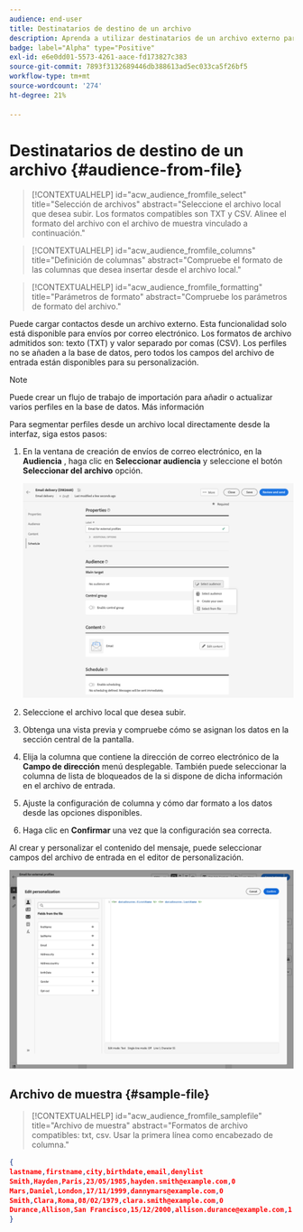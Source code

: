 ```yaml
---
audience: end-user
title: Destinatarios de destino de un archivo
description: Aprenda a utilizar destinatarios de un archivo externo para crear su audiencia de correo electrónico
badge: label="Alpha" type="Positive"
exl-id: e6e0dd01-5573-4261-aace-fd173827c383
source-git-commit: 7893f3132689446db388613ad5ec033ca5f26bf5
workflow-type: tm+mt
source-wordcount: '274'
ht-degree: 21%

---
```


# Destinatarios de destino de un archivo {#audience-from-file}

>[!CONTEXTUALHELP]
>id="acw_audience_fromfile_select"
>title="Selección de archivos"
>abstract="Seleccione el archivo local que desea subir. Los formatos compatibles son TXT y CSV. Alinee el formato del archivo con el archivo de muestra vinculado a continuación."

>[!CONTEXTUALHELP]
>id="acw_audience_fromfile_columns"
>title="Definición de columnas"
>abstract="Compruebe el formato de las columnas que desea insertar desde el archivo local."

>[!CONTEXTUALHELP]
>id="acw_audience_fromfile_formatting"
>title="Parámetros de formato"
>abstract="Compruebe los parámetros de formato del archivo."

Puede cargar contactos desde un archivo externo. Esta funcionalidad solo está disponible para envíos por correo electrónico. Los formatos de archivo admitidos son: texto (TXT) y valor separado por comas (CSV). Los perfiles no se añaden a la base de datos, pero todos los campos del archivo de entrada están disponibles para su personalización.

>[!NOTE]
>
>Puede crear un flujo de trabajo de importación para añadir o actualizar varios perfiles en la base de datos. Más información


Para segmentar perfiles desde un archivo local directamente desde la interfaz, siga estos pasos:

1. En la ventana de creación de envíos de correo electrónico, en la **Audiencia** , haga clic en **Seleccionar audiencia** y seleccione el botón **Seleccionar del archivo** opción.

   ![](assets/select-from-file.png)

1. Seleccione el archivo local que desea subir.
1. Obtenga una vista previa y compruebe cómo se asignan los datos en la sección central de la pantalla.
1. Elija la columna que contiene la dirección de correo electrónico de la **Campo de dirección** menú desplegable. También puede seleccionar la columna de lista de bloqueados de la si dispone de dicha información en el archivo de entrada.
1. Ajuste la configuración de columna y cómo dar formato a los datos desde las opciones disponibles.
1. Haga clic en **Confirmar** una vez que la configuración sea correcta.

Al crear y personalizar el contenido del mensaje, puede seleccionar campos del archivo de entrada en el editor de personalización.

![](assets/select-external-perso.png)

## Archivo de muestra {#sample-file}

>[!CONTEXTUALHELP]
>id="acw_audience_fromfile_samplefile"
>title="Archivo de muestra"
>abstract="Formatos de archivo compatibles: txt, csv. Usar la primera línea como encabezado de columna."


```json
{
lastname,firstname,city,birthdate,email,denylist
Smith,Hayden,Paris,23/05/1985,hayden.smith@example.com,0
Mars,Daniel,London,17/11/1999,dannymars@example.com,0
Smith,Clara,Roma,08/02/1979,clara.smith@example.com,0
Durance,Allison,San Francisco,15/12/2000,allison.durance@example.com,1
}
```

